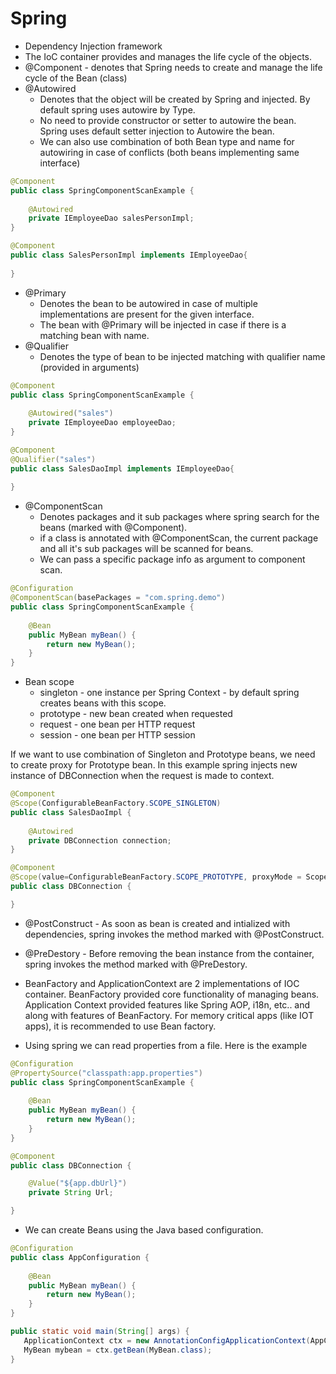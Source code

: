 # Spring
- Dependency Injection framework
- The IoC container provides and manages the life cycle of the objects.
- @Component - denotes that Spring needs to create and manage the life cycle of the Bean (class)
- @Autowired
    - Denotes that the object will be created by Spring and injected. By default spring uses autowire by Type.
    - No need to provide constructor or setter to autowire the bean. Spring uses default setter injection to Autowire the bean.
    - We can also use combination of both Bean type and name for autowiring in case of conflicts (both beans implementing same interface)
```java
@Component
public class SpringComponentScanExample {
    
    @Autowired
    private IEmployeeDao salesPersonImpl;
}
```
```java
@Component
public class SalesPersonImpl implements IEmployeeDao{
    
}
```
- @Primary 
    - Denotes the bean to be autowired in case of multiple implementations are present for the given interface.
    - The bean with @Primary will be injected in case if there is a matching bean with name.
- @Qualifier
    - Denotes the type of bean to be injected matching with qualifier name (provided in arguments)
```java
@Component
public class SpringComponentScanExample {
    
    @Autowired("sales")
    private IEmployeeDao employeeDao;
}
```
```java
@Component
@Qualifier("sales")
public class SalesDaoImpl implements IEmployeeDao{
    
}
```
- @ComponentScan
    - Denotes packages and it sub packages where spring search for the beans (marked with @Component).
    - if a class is annotated with @ComponentScan, the current package and all it's sub packages will be scanned for beans.
    - We can pass a specific package info as argument to component scan.

```java
@Configuration
@ComponentScan(basePackages = "com.spring.demo")
public class SpringComponentScanExample {
 
    @Bean
    public MyBean myBean() {
        return new MyBean();
    }
}
```
- Bean scope
    - singleton - one instance per Spring Context - by default spring creates beans with this scope.
    - prototype - new bean created when requested
    - request - one bean per HTTP request
    - session - one bean per HTTP session

If we want to use combination of Singleton and Prototype beans, we need to create proxy for Prototype bean. In this example spring injects new instance of DBConnection when the request is made to context.
```java
@Component
@Scope(ConfigurableBeanFactory.SCOPE_SINGLETON)
public class SalesDaoImpl {
    
    @Autowired
    private DBConnection connection;
}
```
```java
@Component
@Scope(value=ConfigurableBeanFactory.SCOPE_PROTOTYPE, proxyMode = ScopedProxyMode.TARGET_CLASS)
public class DBConnection {

}
```
- @PostConstruct - As soon as bean is created and intialized with dependencies, spring invokes the method marked with @PostConstruct.
- @PreDestory - Before removing the bean instance from the container, spring invokes the method marked with @PreDestory.
- BeanFactory and ApplicationContext are 2 implementations of IOC container. BeanFactory provided core functionality of managing beans. Application Context provided features like Spring AOP, i18n, etc.. and along with features of BeanFactory. For memory critical apps (like IOT apps), it is recommended to use Bean factory.

- Using spring we can read properties from a file. Here is the example
```java
@Configuration
@PropertySource("classpath:app.properties")
public class SpringComponentScanExample {
 
    @Bean
    public MyBean myBean() {
        return new MyBean();
    }
}
```
```java
@Component
public class DBConnection {

    @Value("${app.dbUrl}")
    private String Url;

}
```
- We can create Beans using the Java based configuration.
```java
@Configuration
public class AppConfiguration {
 
    @Bean
    public MyBean myBean() {
        return new MyBean();
    }
}
```
```java
public static void main(String[] args) {
   ApplicationContext ctx = new AnnotationConfigApplicationContext(AppConfiguration.class);   
   MyBean mybean = ctx.getBean(MyBean.class);
}
```